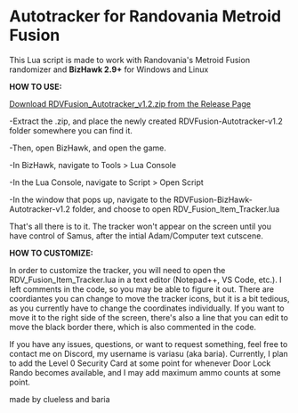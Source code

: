 # Autotracker for Randovania Metroid Fusion

This Lua script is made to work with Randovania's Metroid Fusion randomizer and **BizHawk 2.9+** for Windows and Linux

**HOW TO USE:**

[Download RDVFusion_Autotracker_v1.2.zip from the Release Page](https://github.com/bariasu/RDV-Metroid-Fusion-Autotracker/releases/tag/v1.2)

-Extract the .zip, and place the newly created RDVFusion-Autotracker-v1.2 folder somewhere you can find it.

-Then, open BizHawk, and open the game.

-In BizHawk, navigate to Tools > Lua Console

-In the Lua Console, navigate to Script > Open Script

-In the window that pops up, navigate to the RDVFusion-BizHawk-Autotracker-v1.2 folder, and choose to open RDV_Fusion_Item_Tracker.lua

That's all there is to it. The tracker won't appear on the screen until you have control of Samus, after the intial Adam/Computer text cutscene.

**HOW TO CUSTOMIZE:**

In order to customize the tracker, you will need to open the RDV_Fusion_Item_Tracker.lua in a text editor (Notepad++, VS Code, etc.). I left comments in the code, so you may be able to figure it out. There are coordiantes you can change to move the tracker icons, but it is a bit tedious, as you currently have to change the coordinates individually. If you want to move it to the right side of the screen, there's also a line that you can edit to move the black border there, which is also commented in the code.

If you have any issues, questions, or want to request something, feel free to contact me on Discord, my username is variasu (aka baria). Currently, I plan to add the Level 0 Security Card at some point for whenever Door Lock Rando becomes available, and I may add maximum ammo counts at some point.

made by clueless and baria
